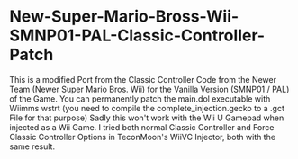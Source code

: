 # New-Super-Mario-Bross-Wii-SMNP01-PAL-Classic-Controller-Patch
This is a modified Port from the Classic Controller Code from the Newer Team (Newer Super Mario Bros. Wii) for the Vanilla Version (SMNP01 / PAL) of the Game.
You can permanently patch the main.dol executable with Wiimms wstrt (you need to compile the complete_injection.gecko to a .gct File for that purpose)
Sadly this won't work with the Wii U Gamepad when injected as a Wii Game. I tried both normal Classic Controller and Force Classic Controller Options in TeconMoon's WiiVC Injector, both with the same result. 
